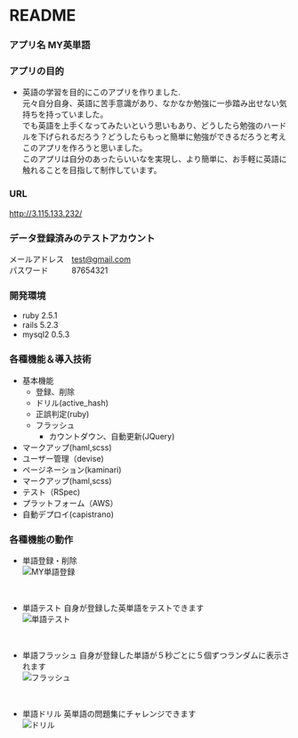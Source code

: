 # README

### アプリ名 MY英単語

### アプリの目的
- 英語の学習を目的にこのアプリを作りました.<br>
元々自分自身、英語に苦手意識があり、なかなか勉強に一歩踏み出せない気持ちを持っていました。<br>
でも英語を上手くなってみたいという思いもあり、どうしたら勉強のハードルを下げられるだろう？どうしたらもっと簡単に勉強ができるだろうと考えこのアプリを作ろうと思いました。<br>
このアプリは自分のあったらいいなを実現し、より簡単に、お手軽に英語に触れることを目指して制作しています。<br>

### URL
http://3.115.133.232/

### データ登録済みのテストアカウント
メールアドレス　test@gmail.com<br>
パスワード　　　87654321

### 開発環境
- ruby 2.5.1
- rails 5.2.3
- mysql2 0.5.3

### 各種機能＆導入技術
- 基本機能
  - 登録、削除
  - ドリル(active_hash)
  - 正誤判定(ruby)
  - フラッシュ
    - カウントダウン、自動更新(JQuery)
- マークアップ(haml,scss)
- ユーザー管理（devise)
- ページネーション(kaminari)
- マークアップ(haml,scss)
- テスト（RSpec)
- プラットフォーム（AWS）
- 自動デプロイ(capistrano)

### 各種機能の動作

- 単語登録・削除<br>
![MY単語登録](https://user-images.githubusercontent.com/61169243/79117005-db07b980-7dc4-11ea-89fa-df85ca4c5b2a.gif)
<br>

- 単語テスト 自身が登録した英単語をテストできます<br>
![単語テスト](https://user-images.githubusercontent.com/61169243/79117007-df33d700-7dc4-11ea-827f-3156fe654fbf.gif)
<br>

- 単語フラッシュ 自身が登録した単語が５秒ごとに５個ずつランダムに表示されます<br>
![フラッシュ](https://user-images.githubusercontent.com/61169243/79117017-e65ae500-7dc4-11ea-9a7c-d13d3dedfc1f.gif)
<br>

- 単語ドリル 英単語の問題集にチャレンジできます<br>
![ドリル](https://user-images.githubusercontent.com/61169243/79117448-18207b80-7dc6-11ea-968b-383cdefb1ea7.gif)
<br>

